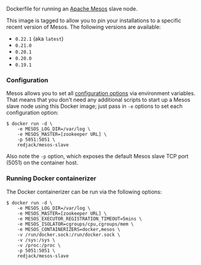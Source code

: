 Dockerfile for running an [Apache Mesos](http://mesos.apache.org/) slave node.

This image is tagged to allow you to pin your installations to a specific recent
version of Mesos.  The following versions are available:

  * `0.22.1` (aka `latest`)
  * `0.21.0`
  * `0.20.1`
  * `0.20.0`
  * `0.19.1`

### Configuration

Mesos allows you to set all [configuration
options](http://mesos.apache.org/documentation/latest/configuration/) via
environment variables.  That means that you don't need any additional scripts to
start up a Mesos slave node using this Docker image; just pass in `-e` options
to set each configuration option:

    $ docker run -d \
        -e MESOS_LOG_DIR=/var/log \
        -e MESOS_MASTER=[zookeeper URL] \
        -p 5051:5051 \
        redjack/mesos-slave

Also note the `-p` option, which exposes the default Mesos slave TCP port
(5051) on the container host.

### Running Docker containerizer

The Docker containerizer can be run via the following options:

    $ docker run -d \
        -e MESOS_LOG_DIR=/var/log \
        -e MESOS_MASTER=[zookeeper URL] \
        -e MESOS_EXECUTOR_REGISTRATION_TIMEOUT=5mins \
        -e MESOS_ISOLATOR=cgroups/cpu,cgroups/mem \
        -e MESOS_CONTAINERIZERS=docker,mesos \
        -v /run/docker.sock:/run/docker.sock \
        -v /sys:/sys \
        -v /proc:/proc \
        -p 5051:5051 \
        redjack/mesos-slave

